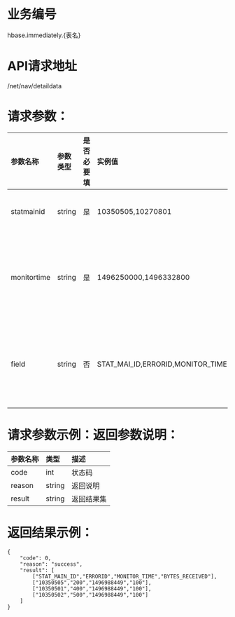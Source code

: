 # 业务编号

hbase.immediately.{表名}

# API请求地址

/net/nav/detaildata

# 请求参数：

| 参数名称 | 参数类型 | 是否必要填 | 实例值 | 参数说明 | 支持数据 |
| :--- | :--- | :--- | :--- | :--- | :--- |
| statmainid | string | 是 | 10350505,10270801 | 查询的statmainid，多个id用“,”分隔 |  |
| monitortime | string | 是 | 1496250000,1496332800 | 查询时间起始时间，两个时间之间用“,”分隔，如果只有一个时间，则传递一个时间。 |  |
| field | string | 否 | STAT\_MAI\_ID,ERRORID,MONITOR\_TIME | 查询的字段集，字段之间用“,”分隔，如果没有不传递该值，表示查询所有字段。 | STAT\_NAVIGATE\_ID,STAT\_MAIN\_ID,ROLE\_ID,USERNAME,ERRORID,REDIRECT,STEP1,STEP2,STEP3,STEP4,STEP5,STEP6,STEP7,STEP8,STEP9,STEP10,STEP11,STEP12,FILE\_SIZE,FILE\_DOWN,MONITOR\_TIME,BYTES\_RECEIVED,DNS\_LOOK\_UPS,ROUND\_TRIPS,TCP\_CONNECTS,D\_TIME,ROLE\_IP,FIRST\_TIME,ROLE\_CITYCODE,ROLE\_NETSERVICE,C\_CITYCODE,C\_NETSERVICE\_ID,C\_DNS,C\_NETSPEED,C\_CLIENT\_TYPE,C\_LAST\_IP,MIME\_TYPE,HEADER,CPU\_RATE,MEM\_RATE,CYCLE\_SPEED,ERRELE\_FLAG,STEP13,PROCESS\_NUM,A1,A2,A3,A4,A5,A6,T1,T2,T3,T4,T5,T6,CLIENT\_NUM,T\_BLOCK\_TIME,DOC\_COMPLETE,IE\_VERSION,OS\_VERSION,DOM\_INFO,MONITOR\_TIME\_CODE,DOMLOADTIME,ONLOADTIME,CPU\_RATES,MEM\_RATES,JSTIME,E2XX,E3XX,E4XX,E5XX,E6XX,STARTRENDER,PX,REQHEADER,HIJACKFLAG,FIRST\_FULLTIME,FIRST\_ELENUM,FIRST\_ELEINDEX,ECACHE,K100\_TIME,HIJACK\_TYPE,TRANSFER\_NUM,TRACERT\_CITYCODE,TRACERT\_NETSERVICEID,C\_LONG\_LATITUDE,C\_NET\_STANDARD,C\_SIG\_INTENSITY,C\_ACCESS\_POINT,C\_LOCALDNS,UPSTREAMS,DOWNSTREAMS,IMAGE\_LOAD\_TIME,IMAGE\_LOAD\_SIZE,GUID |

# 请求参数示例：返回参数说明：

| 参数名称 | 类型 | 描述 |
| :--- | :--- | :--- |
| code | int | 状态码 |
| reason | string | 返回说明 |
| result | string | 返回结果集 |

# 返回结果示例：

```
{
    "code": 0,
    "reason": "success",
    "result": [
        ["STAT_MAIN_ID","ERRORID","MONITOR_TIME","BYTES_RECEIVED"],
        ["10350505","200","1496988449","100"],
        ["10350501","400","1496988449","100"],
        ["10350502","500","1496988449","100"]
    ]
}
```



